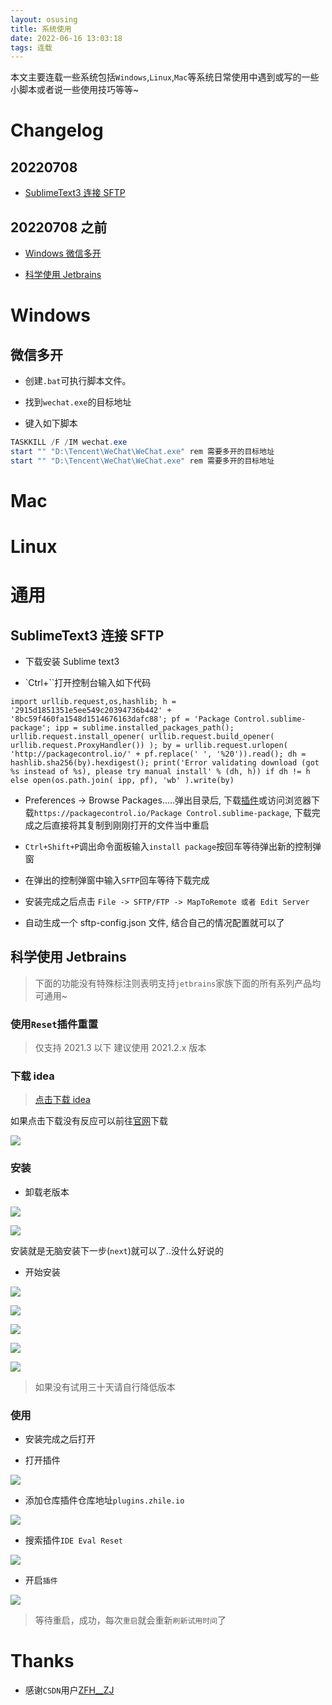 ```yaml
---
layout: osusing
title: 系统使用
date: 2022-06-16 13:03:18
tags: 连载
---
```


本文主要连载一些系统包括`Windows`,`Linux`,`Mac`等系统日常使用中遇到或写的一些小脚本或者说一些使用技巧等等~

<!-- more -->

# Changelog

## 20220708

- [SublimeText3 连接 SFTP](#SublimeText3连接SFTP)

## 20220708 之前

- [Windows 微信多开](#微信多开)

- [科学使用 Jetbrains](#科学使用Jetbrains)

# Windows

## 微信多开

- 创建`.bat`可执行脚本文件。

- 找到`wechat.exe`的目标地址

- 键入如下脚本

```powershell
TASKKILL /F /IM wechat.exe
start "" "D:\Tencent\WeChat\WeChat.exe" rem 需要多开的目标地址
start "" "D:\Tencent\WeChat\WeChat.exe" rem 需要多开的目标地址
```

# Mac

# Linux

# 通用

## SublimeText3 连接 SFTP

- 下载安装 Sublime text3

- `Ctrl+\``打开控制台输入如下代码

```
import urllib.request,os,hashlib; h = '2915d1851351e5ee549c20394736b442' + '8bc59f460fa1548d1514676163dafc88'; pf = 'Package Control.sublime-package'; ipp = sublime.installed_packages_path(); urllib.request.install_opener( urllib.request.build_opener( urllib.request.ProxyHandler()) ); by = urllib.request.urlopen( 'http://packagecontrol.io/' + pf.replace(' ', '%20')).read(); dh = hashlib.sha256(by).hexdigest(); print('Error validating download (got %s instead of %s), please try manual install' % (dh, h)) if dh != h else open(os.path.join( ipp, pf), 'wb' ).write(by)
```

- Preferences -> Browse Packages.....弹出目录后, 下载[插件](https://packagecontrol.io/Package%20Control.sublime-package)或访问浏览器下载`https://packagecontrol.io/Package Control.sublime-package`, 下载完成之后直接将其复制到刚刚打开的文件当中重启

- `Ctrl+Shift+P`调出命令面板输入`install package`按回车等待弹出新的控制弹窗

- 在弹出的控制弹窗中输入`SFTP`回车等待下载完成

- 安装完成之后点击 `File -> SFTP/FTP -> MapToRemote 或者 Edit Server`

- 自动生成一个 sftp-config.json 文件, 结合自己的情况配置就可以了

## 科学使用 Jetbrains

> 下面的功能没有特殊标注则表明支持`jetbrains`家族下面的所有系列产品均可通用~

### 使用`Reset`插件重置

> 仅支持 2021.3 以下 建议使用 2021.2.x 版本

### 下载 idea

> [点击下载 idea](https://download.jetbrains.com/idea/ideaIU-2021.2.2.exe?_gl=1*1c4chbw*_ga*MTA0ODE1ODkwNS4xNjM1NTkwMzE3*_ga_V0XZL7QHEB*MTY0ODM4OTgxNC40LjEuMTY0ODM4OTgyMC4w&_ga=2.223952603.1391899983.1648389815-1048158905.1635590317)

如果点击下载没有反应可以前往[官网](https://www.jetbrains.com/zh-cn/idea/download/other.html)下载

![](https://blogimg.bytestroll.com/blog_img/idea/1.png)

### 安装

- 卸载老版本

![](https://img.chajianxw.com/chajian/164604171691955)

![](https://img.chajianxw.com/chajian/164604174406150)

安装就是无脑安装下一步(`next`)就可以了..没什么好说的

- 开始安装

![](https://img.chajianxw.com/chajian/164604330408118)

![](https://img.chajianxw.com/chajian/164604335389359)

![](https://img.chajianxw.com/chajian/164604339538384)

![](https://img.chajianxw.com/chajian/164604343562437)

![](https://img.chajianxw.com/chajian/164604347765732)

> 如果没有试用三十天请自行降低版本

### 使用

- 安装完成之后打开

- 打开插件

![](https://blogimg.bytestroll.com/blog_img/idea/2.png)

- 添加仓库插件仓库地址`plugins.zhile.io`

![](https://blogimg.bytestroll.com/blog_img/idea/3.png)

- 搜索插件`IDE Eval Reset`

![](https://blogimg.bytestroll.com/blog_img/idea/4.png)

- 开启`插件`

![](https://blogimg.bytestroll.com/blog_img/idea/5.png)

> 等待重启，成功，每次`重启`就会重新`刷新试用时间`了

# Thanks

- 感谢`CSDN`用户[ZFH\_\_ZJ](https://blog.csdn.net/ZJ__ZFH)
